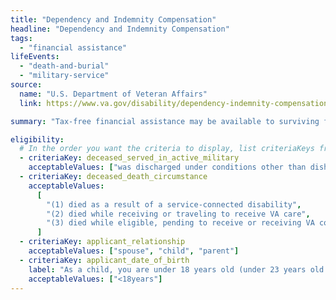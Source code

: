 ```yaml
---
title: "Dependency and Indemnity Compensation"
headline: "Dependency and Indemnity Compensation"
tags:
  - "financial assistance"
lifeEvents:
  - "death-and-burial"
  - "military-service"
source:
  name: "U.S. Department of Veteran Affairs"
  link: https://www.va.gov/disability/dependency-indemnity-compensation/

summary: "Tax-free financial assistance may be available to surviving family members of a service member or a veteran."

eligibility:
  # In the order you want the criteria to display, list criteriaKeys from the csv here, each followed by a comma-separated list of which values indicate eligibility for that criteria. Wrap individual values in quotes if they have inner commas.
  - criteriaKey: deceased_served_in_active_military
    acceptableValues: ["was discharged under conditions other than dishonorable", "died while on active duty"]
  - criteriaKey: deceased_death_circumstance
    acceptableValues:
      [
        "(1) died as a result of a service-connected disability",
        "(2) died while receiving or traveling to receive VA care",
        "(3) died while eligible, pending to receive or receiving VA compensation / pension",
      ]
  - criteriaKey: applicant_relationship
    acceptableValues: ["spouse", "child", "parent"]
  - criteriaKey: applicant_date_of_birth
    label: "As a child, you are under 18 years old (under 23 years old if attending a VA-approved school)."
    acceptableValues: ["<18years"]
---
```

